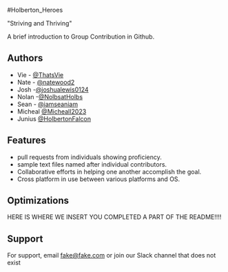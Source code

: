 #Holberton_Heroes

"Striving and Thriving"

A brief introduction to Group Contribution in Github.




## Authors

- Vie - [@ThatsVie](https://www.github.com/ThatsVie)
- Nate - [@natewood2](https://www.github.com/natewood2)
- Josh -[@joshualewis0124](https://www.github.com/joshualewis0124)
- Nolan -[@NolbsatHolbs](https://www.github.com/NolbsatHolbs)
- Sean - [@iamseaniam](https://www.github.com/iamseaniam)
- Micheal [@MichealI2023](https//:www.github.com/MichaelI2023)
- Junius [@HolbertonFalcon](www.github.com/HolbertonFalcon)





## Features

- pull requests from individuals showing proficiency.
- sample text files named after individual contributors.
- Collaborative efforts in helping one another accomplish the goal.
- Cross platform in use between various platforms and OS.


## Optimizations

HERE IS WHERE WE INSERT YOU COMPLETED A PART OF THE README!!!!


## Support

For support, email fake@fake.com or join our Slack channel that does not exist



